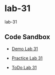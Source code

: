 # lab-31
lab-31

## Code Sandbox 

* [Demo Lab 31](https://codesandbox.io/s/throbbing-forest-fmg9m)


* [Practice Lab 31](https://codesandbox.io/s/blissful-yonath-phpj3)

* [ToDo Lab 31]()


